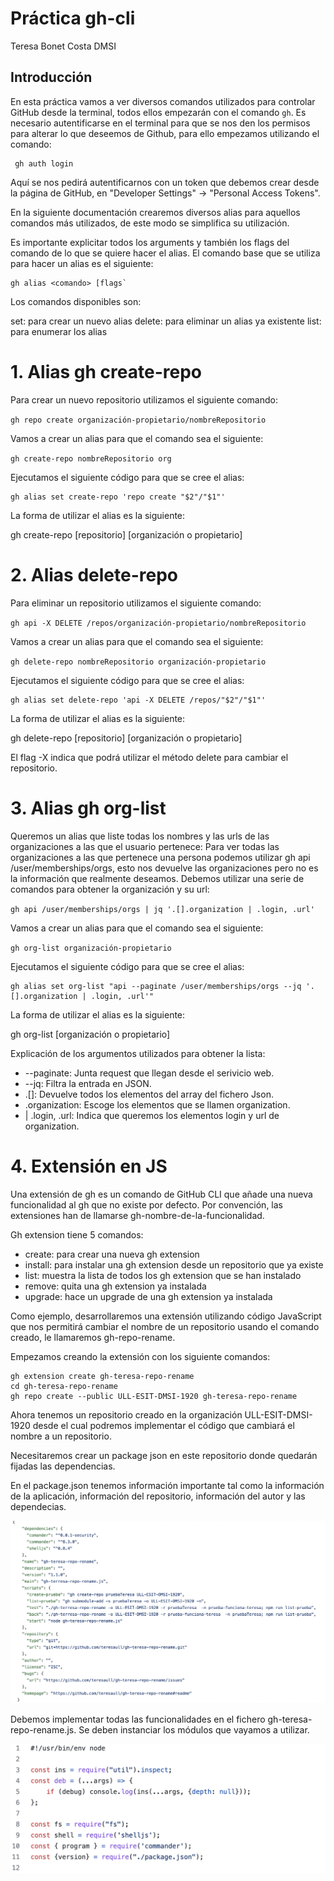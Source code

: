# Práctica gh-cli 
Teresa Bonet Costa
DMSI

## Introducción 

En esta práctica vamos a ver diversos comandos utilizados para controlar GitHub desde la terminal, todos ellos empezarán con el comando ` gh `. 
Es necesario autentificarse en el terminal para que se nos den los permisos para alterar lo que deseemos de Github, para ello empezamos utilizando el comando: 
```
 gh auth login

```
 Aquí se nos pedirá autentificarnos con un token que debemos crear desde la página de GitHub, en "Developer Settings" -> "Personal Access Tokens". 

En la siguiente documentación crearemos diversos alias para aquellos comandos más utilizados, de este modo se simplifica su utilización.

Es importante explicitar todos los arguments y también los flags del comando de lo que se quiere hacer el alias. El comando base que se utiliza para hacer un alias es el siguiente:
```
gh alias <comando> [flags`

```
Los comandos disponibles son:

set: para crear un nuevo alias
delete: para eliminar un alias ya existente
list: para enumerar los alias

# 1. Alias gh create-repo

Para crear un nuevo repositorio utilizamos el siguiente comando: 

`gh repo create organización-propietario/nombreRepositorio`

Vamos a crear un alias para que el comando sea el siguiente: 

`gh create-repo nombreRepositorio org`

Ejecutamos el siguiente código para que se cree el alias:

```
gh alias set create-repo 'repo create "$2"/"$1"' 

```
La forma de utilizar el alias es la siguiente:

gh create-repo [repositorio] [organización o propietario]


# 2. Alias delete-repo
Para eliminar un repositorio utilizamos el siguiente comando: 

`gh api -X DELETE /repos/organización-propietario/nombreRepositorio`

Vamos a crear un alias para que el comando sea el siguiente: 

`gh delete-repo nombreRepositorio organización-propietario`

Ejecutamos el siguiente código para que se cree el alias:

```
gh alias set delete-repo 'api -X DELETE /repos/"$2"/"$1"' 

```
La forma de utilizar el alias es la siguiente:

gh delete-repo [repositorio] [organización o propietario]

El flag -X indica que podrá utilizar el método delete para cambiar el repositorio.
# 3. Alias gh org-list

Queremos un alias que liste todas los nombres y las urls de las organizaciones a las que el usuario pertenece:
Para ver todas las organizaciones a las que pertenece una persona podemos utilizar gh api /user/memberships/orgs, esto nos devuelve las organizaciones pero no es la información que realmente deseamos. Debemos utilizar una serie de comandos para obtener la organización y su url:


`gh api /user/memberships/orgs | jq '.[].organization | .login, .url'`


Vamos a crear un alias para que el comando sea el siguiente: 

`gh org-list organización-propietario`

Ejecutamos el siguiente código para que se cree el alias:

```
gh alias set org-list "api --paginate /user/memberships/orgs --jq '.[].organization | .login, .url'"

```

La forma de utilizar el alias es la siguiente:

gh org-list [organización o propietario]

 Explicación de los argumentos utilizados para obtener la lista:

* --paginate: Junta request que llegan desde el serivicio web.
* --jq: Filtra la entrada en JSON.
* .[]: Devuelve todos los elementos del array del fichero Json.
* .organization: Escoge los elementos que se llamen organization.
* | .login, .url: Indica que queremos los elementos login y url de organization.


# 4. Extensión en JS
Una extensión de gh es  un comando de GitHub CLI que añade una nueva funcionalidad al gh que no existe por defecto. Por convención, las extensiones han de llamarse gh-nombre-de-la-funcionalidad.

 Gh extension tiene 5 comandos:

* create: para crear una nueva gh extension
* install: para instalar una gh extension desde un repositorio que ya existe
* list: muestra la lista de todos los gh extension que se han instalado
* remove: quita una gh extension ya instalada
* upgrade: hace un upgrade de una gh extension ya instalada

Como ejemplo, desarrollaremos una extensión utilizando código JavaScript que nos permitirá cambiar el nombre de un repositorio usando el comando creado, le llamaremos gh-repo-rename.

Empezamos creando la extensión con los siguiente comandos:

```
gh extension create gh-teresa-repo-rename
cd gh-teresa-repo-rename
gh repo create --public ULL-ESIT-DMSI-1920 gh-teresa-repo-rename

```


Ahora tenemos un repositorio creado en la organización ULL-ESIT-DMSI-1920  desde el cual podremos implementar el código que cambiará el nombre a un repositorio.

Necesitaremos crear un package json en este repositorio donde quedarán fijadas las dependencias.

En el package.json tenemos información importante tal como la información de la aplicación, información del repositorio, información del autor y las dependecias.

![image](pckjson.png)


Debemos implementar todas las funcionalidades en el fichero gh-teresa-repo-rename.js. Se deben instanciar los módulos que vayamos a utilizar.


![image](require.png)
